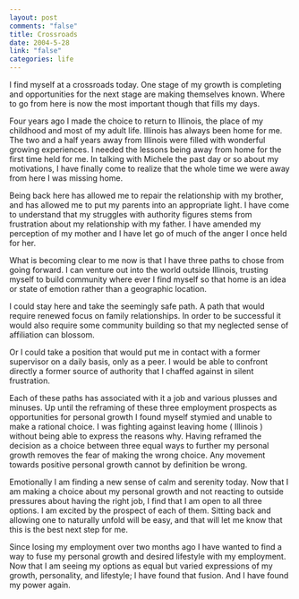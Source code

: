 ```yaml
--- 
layout: post
comments: "false"
title: Crossroads
date: 2004-5-28
link: "false"
categories: life
---
```

I find myself at a crossroads today. One stage of my growth is completing and opportunities for the next stage are making themselves known. Where to go from here is now the most important though that fills my days.

Four years ago I made the choice to return to Illinois, the place of my childhood and most of my adult life. Illinois has always been home for me. The two and a half years away from Illinois were filled with wonderful growing experiences. I needed the lessons being away from home for the first time held for me. In talking with Michele the past day or so about my motivations, I have finally come to realize that the whole time we were away from here I was missing home.

Being back here has allowed me to repair the relationship with my brother, and has allowed me to put my parents into an appropriate light. I have come to understand that my struggles with authority figures stems from frustration about my relationship with my father. I have amended my perception of my mother and I have let go of much of the anger I once held for her.

What is becoming clear to me now is that I have three paths to chose from going forward. I can venture out into the world outside Illinois, trusting myself to build community where ever I find myself so that home is an idea or state of emotion rather than a geographic location.

I could stay here and take the seemingly safe path. A path that would require renewed focus on family relationships. In order to be successful it would also require some community building so that my neglected sense of affiliation can blossom.

Or I could take a position that would put me in contact with a former supervisor on a daily basis, only as a peer. I would be able to confront directly a former source of authority that I chaffed against in silent frustration.

Each of these paths has associated with it a job and various plusses and minuses. Up until the reframing of these three employment prospects as opportunities for personal growth I found myself stymied and unable to make a rational choice. I was fighting against leaving home ( Illinois ) without being able to express the reasons why. Having reframed the decision as a choice between three equal ways to further my personal growth removes the fear of making the wrong choice. Any movement towards positive personal growth cannot by definition be wrong.

Emotionally I am finding a new sense of calm and serenity today. Now that I am making a choice about my personal growth and not reacting to outside pressures about having the right job, I find that I am open to all three options. I am excited by the prospect of each of them. Sitting back and allowing one to naturally unfold will be easy, and that will let me know that this is the best next step for me.

Since losing my employment over two months ago I have wanted to find a way to fuse my personal growth and desired lifestyle with my employment. Now that I am seeing my options as equal but varied expressions of my growth, personality, and lifestyle; I have found that fusion. And I have found my power again.
